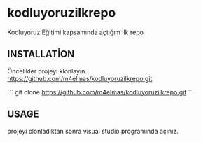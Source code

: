 # kodluyoruzilkrepo
Kodluyoruz Eğitimi kapsamında açtığım ilk repo


## INSTALLATİON

Öncelikler projeyi klonlayın. https://github.com/m4elmas/kodluyoruzilkrepo.git

´´´
git clone https://github.com/m4elmas/kodluyoruzilkrepo.git
´´´

## USAGE

projeyi clonladıktan sonra visual studio programında açınız.
